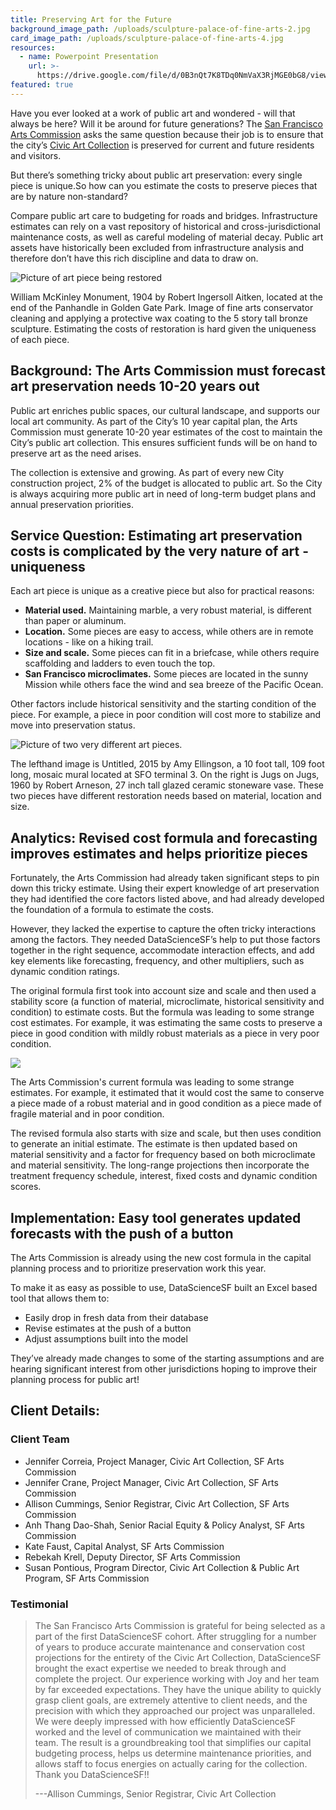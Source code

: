 ```yaml
---
title: Preserving Art for the Future
background_image_path: /uploads/sculpture-palace-of-fine-arts-2.jpg
card_image_path: /uploads/sculpture-palace-of-fine-arts-4.jpg
resources:
  - name: Powerpoint Presentation
    url: >-
      https://drive.google.com/file/d/0B3nQt7K8TDq0NmVaX3RjMGE0bG8/view?usp=sharing
featured: true
---
```



Have you ever looked at a work of public art and wondered - will that always be here? Will it be around for future generations? The [San Francisco Arts Commission](http://www.sfartscommission.org/) asks the same question because their job is to ensure that the city’s [Civic Art Collection](http://www.sfartscommission.org/our-role-impact/programs/public-art) is preserved for current and future residents and visitors.&nbsp;

But there’s something tricky about public art preservation: every single piece is unique.So how can you estimate the costs to preserve pieces that are by nature non-standard?

Compare public art care to budgeting for roads and bridges. Infrastructure estimates can rely on a vast repository of historical and cross-jurisdictional maintenance costs, as well as careful modeling of material decay. Public art assets have historically been excluded from infrastructure analysis and therefore don’t have this rich discipline and data to draw on.

![Picture of art piece being restored](/uploads/versions/artpreservation-renovation---x----1431-954x---.jpg)

<figcaption>William McKinley Monument, 1904 by Robert Ingersoll Aitken, located at the end of the Panhandle in Golden Gate Park. Image of fine arts conservator cleaning and applying a protective wax coating to the 5 story tall bronze sculpture. Estimating the costs of restoration is hard given the uniqueness of each piece.</figcaption>

## Background: The Arts Commission must forecast art preservation needs 10-20 years out

Public art enriches public spaces, our cultural landscape, and supports our local art community. As part of the City’s 10 year capital plan, the Arts Commission must generate 10-20 year estimates of the cost to maintain the City’s public art collection. This ensures sufficient funds will be on hand to preserve art as the need arises.

The collection is extensive and growing. As part of every new City construction project, 2% of the budget is allocated to public art. So the City is always acquiring more public art in need of long-term budget plans and annual preservation priorities.

## Service Question: Estimating art preservation costs is complicated by the very nature of art - uniqueness

Each art piece is unique as a creative piece but also for practical reasons:

* **Material used.** Maintaining marble, a very robust material, is different than paper or aluminum.
* **Location.** Some pieces are easy to access, while others are in remote locations - like on a hiking trail.
* **Size and scale.** Some pieces can fit in a briefcase, while others require scaffolding and ladders to even touch the top.
* **San Francisco microclimates.** Some pieces are located in the sunny Mission while others face the wind and sea breeze of the Pacific Ocean.

Other factors include historical sensitivity and the starting condition of the piece. For example, a piece in poor condition will cost more to stabilize and move into preservation status.

![Picture of two very different art pieces.](/uploads/versions/artpreservation-twopieces---x----702-334x---.JPG)

<figcaption>The lefthand image is Untitled, 2015 by Amy Ellingson, a 10 foot tall, 109 foot long, mosaic mural located at SFO terminal 3. On the right is Jugs on Jugs, 1960 by Robert Arneson, 27 inch tall glazed ceramic stoneware vase. These two pieces have different restoration needs based on material, location and size.</figcaption>

## Analytics: Revised cost formula and forecasting improves estimates and helps prioritize pieces

Fortunately, the Arts Commission had already taken significant steps to pin down this tricky estimate. Using their expert knowledge of art preservation they had identified the core factors listed above, and had already developed the foundation of a formula to estimate the costs.

However, they lacked the expertise to capture the often tricky interactions among the factors. They needed DataScienceSF’s help to put those factors together in the right sequence, accommodate interaction effects, and add key elements like forecasting, frequency, and other multipliers, such as dynamic condition ratings.

The original formula first took into account size and scale and then used a stability score (a function of material, microclimate, historical sensitivity and condition) to estimate costs. But the formula was leading to some strange cost estimates. For example, it was estimating the same costs to preserve a piece in good condition with mildly robust materials as a piece in very poor condition.

![](/uploads/versions/art-strangeestimates---x----1446-632x---.PNG)

<figcaption>The Arts Commission's current formula was leading to some strange estimates. For example, it estimated that it would cost the same to conserve a piece made of a robust material and in good condition as a piece made of fragile material and in poor condition.</figcaption>

The revised formula also starts with size and scale, but then uses condition to generate an initial estimate. The estimate is then updated based on material sensitivity and a factor for frequency based on both microclimate and material sensitivity. The long-range projections then incorporate the treatment frequency schedule, interest, fixed costs and dynamic condition scores.

## Implementation: Easy tool generates updated forecasts with the push of a button

The Arts Commission is already using the new cost formula in the capital planning process and to prioritize preservation work this year.

To make it as easy as possible to use, DataScienceSF built an Excel based tool that allows them to:

* Easily drop in fresh data from their database
* Revise estimates at the push of a button
* Adjust assumptions built into the model

They’ve already made changes to some of the starting assumptions and are hearing significant interest from other jurisdictions hoping to improve their planning process for public art!

## Client Details:

### Client Team

* Jennifer Correia, Project Manager, Civic Art Collection, SF Arts Commission
* Jennifer Crane, Project Manager, Civic Art Collection, SF Arts Commission
* Allison Cummings, Senior Registrar, Civic Art Collection, SF Arts Commission
* Anh Thang Dao-Shah, Senior Racial Equity & Policy Analyst, SF Arts Commission
* Kate Faust, Capital Analyst, SF Arts Commission
* Rebekah Krell, Deputy Director, SF Arts Commission
* Susan Pontious, Program Director, Civic Art Collection & Public Art Program, SF Arts Commission

### Testimonial

> The San Francisco Arts Commission is grateful for being selected as a part of the first DataScienceSF cohort. After struggling for a number of years to produce accurate maintenance and conservation cost projections for the entirety of the Civic Art Collection, DataScienceSF brought the exact expertise we needed to break through and complete the project. Our experience working with Joy and her team by far exceeded expectations. They have the unique ability to quickly grasp client goals, are extremely attentive to client needs, and the precision with which they approached our project was unparalleled. We were deeply impressed with how efficiently DataScienceSF worked and the level of communication we maintained with their team. The result is a groundbreaking tool that simplifies our capital budgeting process, helps us determine maintenance priorities, and allows staff to focus energies on actually caring for the collection. Thank you DataScienceSF!!
>
>
> ---Allison Cummings, Senior Registrar, Civic Art Collection
